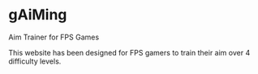 # gAiMing

Aim Trainer for FPS Games

This website has been designed for FPS gamers to train their aim over 4 difficulty levels.
